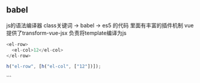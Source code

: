 ## babel
js的语法编译器
class关键词 -> babel -> es5 的代码
里面有丰富的插件机制
vue提供了transform-vue-jsx 负责将template编译为js


```js
<el-row>
  <el-col>12</el-col>
</el-row>

h("el-row", [h("el-col", ["12"])]);
```

<template>
<!-- <section></section> -->
  <div class="my-el-row">
      <slot name="a"></slot>
  </div>
  <!-- h('MyRow') -->
</template>
```